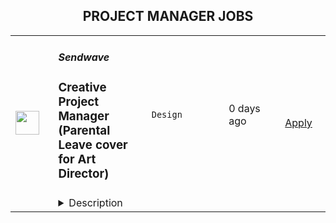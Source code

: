 <div align="center"><h2>PROJECT MANAGER JOBS</h2></div><table><tr>
                <td width="100" height="100" rowspan="2">
                    <img src="https://wwr-pro.s3.amazonaws.com/logos/0081/6324/logo.gif" width="38px" height="auto">
                </td>
                <td width="300">
                    <h5>Sendwave</h5>
                    <h3> Creative Project Manager (Parental Leave cover for Art Director)</h3>
                </td>
                <td width="300">
                    <code>Design</code>
                </td>
                <td width="200">
                <text>0 days ago</text>
                </td>
                <td width="100" rowspan="2">
                <a href="https://weworkremotely.com/remote-jobs/sendwave-creative-project-manager-parental-leave-cover-for-art-director" align="right" target="_blank">Apply</a>
                </td>
            </tr>
            <tr>
                <td colspan="3">
                <details><summary>Description</summary>
                <img src="https://we-work-remotely.imgix.net/logos/0081/6324/logo.gif?ixlib=rails-4.0.0&w=50&h=50&dpr=2&fit=fill&auto=compress" />

<p>
  <strong>Headquarters:</strong> Boston, MA
    <br /><strong>URL:</strong> <a href="https://sendwave.com">https://sendwave.com</a>
</p>

<div>
<br>We are seeking a Full-time Creative Project Manager for <strong>8 months starting Sept 26th, 2022, while the Head of Brand and Design is out on parental leave.</strong><br><br>Managing a team of 2 designers, the Creative Project Manager is responsible for supporting, coordinating, and delivering projects and campaigns to support key marketing initiatives across all regions. You will work closely with our channel leads, market launchers, and other stakeholders from Sendwave to efficiently bring new ideas and creative approaches to enhance effective marketing/growth solutions and strategies while ensuring brand consistency. Key to this is your knowledge of marketing channels, the creative, and the film production processes. Additionally, we'll be refreshing our visual identity in the upcoming years and we will need you to help manage this project.<br><br>
</div><div><strong><br>In your first few months you’ll:</strong></div><ol>
<li>Manage and provide support for day-to-day responsibilities of the Creative team</li>
<li>Manage the briefing process to ensure the Creative team has what they need to complete projects with clear deliverables and guidelines through the project management tool, Shortcut</li>
<li>Work with internal stakeholders to develop project timelines and ensure successful project completion</li>
<li>Work with production agencies to produce all videos content</li>
<li>Work on small to large-scale campaigns while finding ways to fit in day-to-day needs</li>
<li>Manage and maintain daily project status</li>
<li>Manage the creative budget</li>
</ol><div><strong>What you bring to the table:</strong></div><ul>
<li>5+ years in a Creative Project Management role</li>
<li>Experience with Project management tools (Jira, Shortcut for example)</li>
<li>History leading a creative team from project conception through implementation</li>
<li>Excellent time management skills with an eagerness to meet deadlines</li>
<li>Effective navigation of the creative process and feedback loops</li>
<li>Deep knowledge of design principles and copywriting</li>
<li>Great communication and interpersonal skills</li>
<li>Excellent organizational and multitasking skills</li>
<li>Strong business acumen skills: Ability to assess risk &amp; opportunity, critical thinking and problem solving</li>
<li>Attention to details</li>
<li>Native or fluent in English</li>
</ul><div><strong>Bonus points if you:</strong></div><ul>
<li>Have used the project management tool, Shortcut specifically</li>
<li>Have creative skills like copywriting and visual design</li>
<li>Able to work autonomously, and understand that teamwork is key to success</li>
<li>Experience managing a distributed team</li>
<li>Experience working for an app-based business</li>
<li>Are a self-starter, take initiative, and require little day-to-day direction to be successful</li>
<li>Are passionate about achieving Sendwave's mission and are excited at the prospect of lowering remittance costs for the communities we serve.</li>
</ul><div><strong>Keys details:</strong></div><ul>
<li>You can work remotely as long as you have reliable Internet access. You can be based in any of the following countries if you have the right to work there and will not need employer sponsorship during your employment duration</li>
<li>Our company is 100% remote and has been since we were founded. Sendwave hires new team members in countries around the world. All of our roles are remote, however, some roles may carry specific location-based eligibility requirements. Our Recruiting team can help answer any questions about location as we move further into recruiting process.(#LI- Remote)</li>
</ul><div><strong><br>And best of all:</strong></div><ul>
<li>Our team of over 400 employees, fully distributed across the world. We are working from coffee shops, homes, and coworking spaces — making us one of the larger fully distributed growth-stage startups in the world.</li>
<li>Proud parents, community organizers, farmers, play in bands, teach yoga, YouTube influencers, former Olympians, and serial entrepreneurs.</li>
<li>We collectively speak over twenty languages, including Akuapem, Amharic, Bengali, Ewe, Fante, Ga, Igbo, Kalenjin, Luganda, Oromo, Somali, Swahili, Wolof, Bulgarian, Croatian, Czech, Danish, Dutch, English, Estonian, Finnish, French, German, Greek, Hungarian, Irish, Italian, Latvian, Lithuanian, Maltese, Polish, Portuguese, Romanian, Slovak, Slovenian, Spanish and Swedish.</li>
<li>Our new collaborators at WorldRemit, another remittance company. We recently joined forces, and we’re excited about the ways we can continue to provide the best service to our users.</li>
</ul>

<p><strong>To apply:</strong> <a href="https://weworkremotely.com/remote-jobs/sendwave-creative-project-manager-parental-leave-cover-for-art-director">https://weworkremotely.com/remote-jobs/sendwave-creative-project-manager-parental-leave-cover-for-art-director</a></p>

                </details>
                </td>
            </tr>,<tr>
                <td width="100" height="100" rowspan="2">
                    <img src="https://wwr-pro.s3.amazonaws.com/logos/0015/1660/logo.gif" width="38px" height="auto">
                </td>
                <td width="300">
                    <h5>Ombu Labs</h5>
                    <h3> Senior Project Manager</h3>
                </td>
                <td width="300">
                    <code>All Other Remote</code>
                </td>
                <td width="200">
                <text>0 days ago</text>
                </td>
                <td width="100" rowspan="2">
                <a href="https://weworkremotely.com/remote-jobs/ombu-labs-senior-project-manager" align="right" target="_blank">Apply</a>
                </td>
            </tr>
            <tr>
                <td colspan="3">
                <details><summary>Description</summary>
                <img src="https://we-work-remotely.imgix.net/logos/0015/1660/logo.gif?ixlib=rails-4.0.0&w=50&h=50&dpr=2&fit=fill&auto=compress" />

<p>
  <strong>Headquarters:</strong> Philadelphia, PA
    <br /><strong>URL:</strong> <a href="https://go.ombulabs.com/weworkremotely">https://go.ombulabs.com/weworkremotely</a>
</p>

<ul>
<li>Full-time, 40 hours/week, Remote</li>
<li>4 hours/day overlap with UTC-5</li>
<li>Mid to Senior Level </li>
</ul><div>
<strong><br>Job Summary<br></strong><br>
</div><div> As part of our small and dynamic team, you will manage projects coming from <a href="https://www.ombulabs.com/">OmbuLabs.com</a> and <a href="https://www.fastruby.io/">FastRuby.io</a>, our Rails upgrade service. </div><div>
<br> Our client projects are for medium to very large companies and range from shorter engagements of just a few weeks to multi-month commitments. These can be maintenance or product development engagements in an agency setting, so the ability to conciliate an Agile way of working with client deadlines and expectations is a must. Being a proactive and involved team member will help you succeed in this role. We value excellent communication and self-starter! <br><br>
</div><div> You will be managing ongoing projects using agile/lean methodologies, as well as discussing projects and building relationships with clients. <br><br>
</div><div><strong><br> We Want to Hear from You if You Love: </strong></div><ul>
<li>Agile methodologies, like Scrum and Kanban</li>
<li>Managing Goal-Oriented Teams</li>
<li>Helping teams be successful and continuously improve</li>
<li>Facilitating good retrospectives and making sure action points are addressed</li>
<li>Digging deep to find the root cause of problems and ensuring these are fixed so problems don't happen again</li>
<li>Understanding the whole portfolio of projects and contributing to the overall client operations process at the company</li>
<li>Working with projects, products, and the mix of both</li>
</ul><div><br></div><div><strong>It's a plus if you're familiar with:</strong></div><ul>
<li>Jira</li>
<li>GitHub</li>
<li>Heroku</li>
<li>Trello</li>
<li>Zapier</li>
</ul><div><br></div><div><strong>You Are:</strong></div><ul>
<li>An excellent communicator and organizer</li>
<li>A decision maker</li>
<li>Someone detail-oriented and practical</li>
<li>A great listener who can ask questions for clarification to uncover and articulate unspoken requirements</li>
<li>Experienced and knowledgeable enough about the software industry to be able to ask informed questions.</li>
<li>Solid knowledge of project management tools (we are currently using Jira for most projects)</li>
<li>Experienced with product management and working with product designers</li>
<li>Experienced with product metrics and agile metrics</li>
</ul><div><br></div><div><strong>Does any of this sound like you? If so, we want to hear from you!</strong></div><div><strong><br>About this Role</strong></div><div>
<br> You’ll be leading project execution for current and future clients, helping facilitate communication, remove blockers and ensure the team has everything they need to be successful. You’ll be keeping projects on schedule and on budget. </div><div>
<br> Some of your tasks will include: </div><ul>
<li>Confer with clients and team members by email and in Zoom/Meet meetings</li>
<li>Check to ensure that appropriate changes were made to resolve clients' problems</li>
<li>Develop and maintain long-term relationships with clients which result in new business opportunities</li>
<li>Ensures that projects are completed in a timely fashion</li>
<li>Communicate client needs and opportunities to the dev team to drive possible enhancements</li>
<li>Keep records of client interactions or transactions, recording details of inquiries, complaints, or comments, as well as actions taken</li>
<li>Work in tandem with the sales team to find new opportunities</li>
<li>Manage projects within client relationships, working to carry out client goals while meeting company goals</li>
<li>Collaborates with our Director of Operations and our Senior Engineering Manager to achieve a smoothly running team</li>
</ul><div> Other requirements: </div><ul>
<li>Strong communicator and collaborator.</li>
<li>Can hit the ground running and get up to speed quickly</li>
<li>Resourceful and a good creative problem solver</li>
<li>Comfortable and experienced with deadlines</li>
<li>Has great attention to detail and brand quality</li>
<li>Takes ownership and pride in their work</li>
<li>Is not afraid of new challenges</li>
<li>Loves learning new things and can implement new ideas quickly</li>
<li>Adapts really well to changes on-the-go</li>
<li>Can juggle lots of moving pieces while staying organized</li>
</ul><div>
<br> This is a <strong>remote full-time position</strong>. We require at least 4 hours to overlap our main timezone (Eastern Standard Time). <br><strong><br>About Our Company<br></strong><br>
</div><div> OmbuLabs is a boutique agency made up of talented individuals. We are an inclusive team who values the diversity of all kinds. We help our clients feel confident that we understand their needs and always strive to go above and beyond expectations. We care about each other and the work that we do. As an organization, we prioritize a sustainable and flexible work environment that enables us to balance our lives with providing high-quality expert support to our clients. </div><div>
<br> Before you apply, please read about <a href="https://www.ombulabs.com/blog/values/our-values.html">our core values</a>. <br><br>
</div><div> We are a small team of full-time employees and contractors. Currently, our team is about 25 people, but growing quickly. We really like each other and value our team culture of openness and fun. One thing about us is that our favorite movie is <strong>Matilda</strong> (yes, we all love it! 🎀📚🏫🦎). <br><br>
</div><div>
<br> Our team currently enjoys these benefits: <br><br>
</div><ul>
<li>Remote work from anywhere (we currently have team members in 8 countries).</li>
<li>Flexible hours. We only require a 4-hour overlap between 9 am to 5 pm UTC-5 (i.e. East Coast Time).</li>
<li>We offer competitive salaries and career growth opportunities.</li>
<li>$400 yearly stipend for your home office.</li>
<li>Optional $400 a month stipend for a co-working space.</li>
<li>$1000 a year learning budget.</li>
<li>Yearly team retreats. The last one was in <a href="https://www.ombulabs.com/blog/agile/remote/team-retreat-for-remote-companies.html">Punta Cana, Dominican Republic</a>.</li>
<li>Parental leave of 8 weeks 100% paid and up to 6 months off.</li>
<li>2 weeks paid vacation, plus one day for every year with the company, and holidays. We also offer flexible sick days and personal time off.</li>
<li>The whole team takes off the last week of the year.</li>
<li>We encourage you to take off holidays your country celebrates.</li>
<li>English classes for non-native speakers</li>
<li>A work laptop (MacBook Pro)</li>
<li>Tickets to conferences</li>
</ul><div>
<strong><br>Ready to Apply? Great!<br></strong><br>
</div><div> Our application is a quick questionnaire. We don’t require a cover letter or resume. Instead, we have a few questions for you to answer.</div><div>
<br> OmbuLabs believes in workplace diversity. We encourage qualified candidates from all backgrounds and parts of the world to apply. <br><br>
</div><div> OmbuLabs (The Lean Software Boutique LLC) does not discriminate in employment matters on the basis of race, color, religion, gender, national origin, age, military service eligibility, veteran status, sexual orientation, marital status, special needs/conditions, or any other protected class. </div><div>
<br> We believe that diverse teams are smarter teams. There is value in diversity. Ensuring that our teams include talented and diverse people from all over the world helps us to stay competitive in an industry lacking in diversity. </div><div>
<br> Thank you! <br><br>
</div><div><br></div>

<p><strong>To apply:</strong> <a href="https://weworkremotely.com/remote-jobs/ombu-labs-senior-project-manager">https://weworkremotely.com/remote-jobs/ombu-labs-senior-project-manager</a></p>

                </details>
                </td>
            </tr></table>